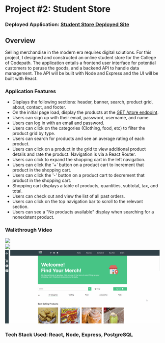 # Project #2: Student Store

### Deployed Application: [Student Store Deployed Site](https://free-student-store.surge.sh/)

## Overview

Selling merchandise in the modern era requires digital solutions. For this project, I designed and constructed an online student store for the College of Codepath. The application entails a frontend user interface for potential customers to peruse the goods, and a backend API to handle data management. The API will be built with Node and Express and the UI will be built with React.

### Application Features

- Displays the following sections: header, banner, search, product grid, about, contact, and footer.
- On the initial page load, display the products at the [GET /store endpoint](https://codepath-store-api.herokuapp.com/store).
- Users can sign up with their email, password, username, and name.
- Users can log in with an email and password.
- Users can click on the categories (Clothing, food, etc) to filter the product grid by type.
- Users can search for products and see an average rating of each product.
- Users can click on a product in the grid to view additional product details and rate the product. Navigation is via a React Router.
- Users can click to expand the shopping cart in the left navigation.
- Users can click the '+' button on a product cart to increment that product in the shopping cart.
- Users can click the '-' button on a product cart to decrement that product in the shopping cart.
- Shopping cart displays a table of products, quantities, subtotal, tax, and total.
- Users can check out and view the list of all past orders.
- Users can click on the top navigation bar to scroll to the relevant section.
- Users can see a "No products available" display when searching for a nonexistent product.


### Walkthrough Video
<img src="walkthrough1.gif" width=800><br>
<img src="walkthrough2.gif" width=800><br>
<img src="walkthrough3.gif" width=800><br>

### Tech Stack Used: React, Node, Express, PostgreSQL
